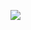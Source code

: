 <a href="cheesesand#0000" target="_blank"><img src="https://img.shields.io/badge/cheesesand?style=for-the-badge&logo=Discrod&logoColor=#5865F2"/></a>
